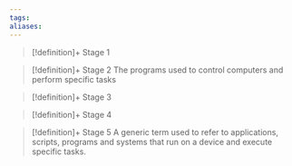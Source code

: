 ```yaml
---
tags:
aliases:
---
```


> [!definition]+ Stage 1
>

> [!definition]+ Stage 2
> The programs used to control computers and perform specific tasks

> [!definition]+ Stage 3
>

> [!definition]+ Stage 4
>

> [!definition]+ Stage 5
> A generic term used to refer to applications, scripts, programs and systems that run on a device and execute specific tasks.



